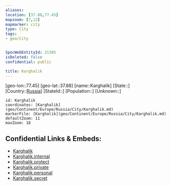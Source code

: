 ```yaml
---
aliases: 
location: [37.88,77.45]
mapzoom: [7,12] 
mapmarker: city 
type: City
tags:
- geo/City


SpocWebEntityId: 31305
isDeleted: false
confidential: public

title: Karghalik
---
```

[geo-lon::77.45]
[geo-lat::37.88]
[name::Karghalik]
[State::]
[Country::[Russia](geo/Continent/Europe/Russia.md)]
[StateId::]
[Population::]
[Unknown::]


```leaflet
id: Karghalik
coordinates: [Karghalik](geo/Continent/Europe/Russia/City/Karghalik.md)
markerFile: [Karghalik](geo/Continent/Europe/Russia/City/Karghalik.md)
defaultZoom: 11 
maxZoom: 18
```


## Confidential Links & Embeds: 
- [Karghalik](../../../../../../_public/geo/Continent/Europe/Russia/City/Karghalik.md) 
- [Karghalik.internal](../../../../../../_internal/geo/Continent/Europe/Russia/City/Karghalik.internal.md) 
- [Karghalik.protect](../../../../../../_protect/geo/Continent/Europe/Russia/City/Karghalik.protect.md) 
- [Karghalik.private](../../../../../../_private/geo/Continent/Europe/Russia/City/Karghalik.private.md) 
- [Karghalik.personal](../../../../../../_personal/geo/Continent/Europe/Russia/City/Karghalik.personal.md) 
- [Karghalik.secret](../../../../../../_secret/geo/Continent/Europe/Russia/City/Karghalik.secret.md) 
